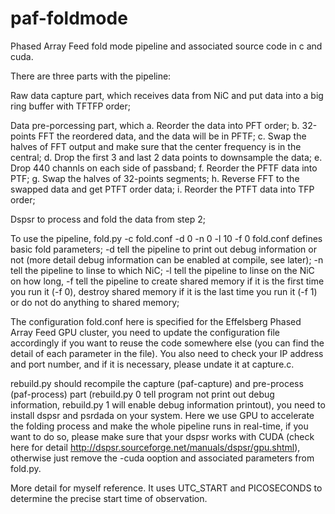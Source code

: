 # paf-foldmode

Phased Array Feed fold mode pipeline and associated source code in c and cuda.

There are three parts with the pipeline:

Raw data capture part, which receives data from NiC and put data into a big ring buffer with TFTFP order;

Data pre-porcessing part, which a. Reorder the data into PFT order; b. 32-points FFT the reordered data, and the data will be in PFTF; c. Swap the halves of FFT output and make sure that the center frequency is in the central; d. Drop the first 3 and last 2 data points to downsample the data; e. Drop 440 channls on each side of passband; f. Reorder the PFTF data into PTF; g. Swap the halves of 32-points segments; h. Reverse FFT to the swapped data and get PTFT order data; i. Reorder the PTFT data into TFP order;

Dspsr to process and fold the data from step 2;

To use the pipeline, fold.py -c fold.conf -d 0 -n 0 -l 10 -f 0 fold.conf defines basic fold parameters; -d tell the pipeline to print out debug information or not (more detail debug information can be enabled at compile, see later); -n tell the pipeline to linse to which NiC; -l tell the pipeline to linse on the NiC on how long, -f tell the pipeline to create shared memory if it is the first time you run it (-f 0), destroy shared memory if it is the last time you run it (-f 1) or do not do anything to shared memory;

The configuration fold.conf here is specified for the Effelsberg Phased Array Feed GPU cluster, you need to update the configuration file accordingly if you want to reuse the code somewhere else (you can find the detail of each parameter in the file). You also need to check your IP address and port number, and if it is necessary, please undate it at capture.c.

rebuild.py should recompile the capture (paf-capture) and pre-process (paf-process) part (rebuild.py 0 tell program not print out debug information, rebuild.py 1 will enable debug information printout), you need to install dspsr and psrdada on your system. Here we use GPU to accelerate the folding process and make the whole pipeline runs in real-time, if you want to do so, please make sure that your dspsr works with CUDA (check here for detail http://dspsr.sourceforge.net/manuals/dspsr/gpu.shtml), otherwise just remove the -cuda ooption and associated parameters from fold.py.

More detail for myself reference. It uses UTC_START and PICOSECONDS to determine the precise start time of observation.

